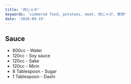 ```yaml
---
title: '肉じゃが'
keywords: 'simmered food, potatoes, meat, 肉じゃが, 煮物'
date: '2020-09-19'
---
```


## Sauce

- 800cc - Water
- 120cc - Soy sauce
- 120cc - Sake
- 120cc - Mirin
- 8 Tablespoon - Sugar
- 1 Tablespoon - Dashi
